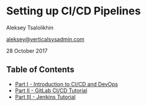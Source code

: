 # Setting up CI/CD Pipelines


Aleksey Tsalolikhin

aleksey@verticalsysadmin.com

28 October 2017

## Table of Contents
- [Part I - Introduction to CI/CD and DevOps](https://gitpitch.com/atsaloli/cicd?grs=gitlab)
- [Part II - GitLab CI/CD Tutorial](https://gitlab.com/atsaloli/gitlab-ci-tutorial/blob/master/gitlab-ci/README.md)
- [Part III - Jenkins Tutorial](https://gitlab.com/atsaloli/gitlab-ci-tutorial/blob/master/jenkins/README.md)

